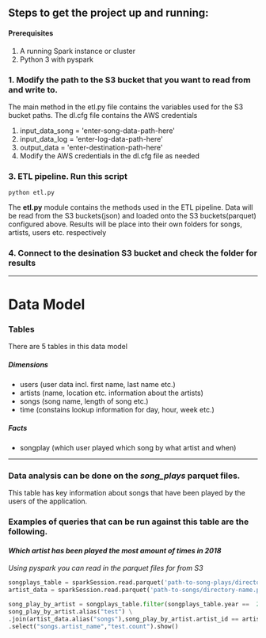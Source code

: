 
 ## Steps to get the project up and running:  
 #### Prerequisites
   1. A running Spark instance or cluster
   2. Python 3  with pyspark

 
 ### 1. Modify the path to the S3 bucket that you want to read from and write to.
 The main method in the etl.py file contains the variables used for the S3 bucket paths. The dl.cfg file contains the AWS credentials
   1. input_data_song = 'enter-song-data-path-here'
   2. input_data_log = 'enter-log-data-path-here'
   3. output_data = 'enter-destination-path-here'
   4. Modify the AWS credentials in the dl.cfg file as needed
 
 
### 3. ETL pipeline. Run this script    
    python etl.py
 The **etl.py** module contains the methods used in the ETL pipeline.
 Data will be read from the S3 buckets(json) and loaded onto the S3 buckets(parquet) configured above.
 Results will be place into their own folders for songs, artists, users etc. respectively
 
 
### 4. Connect to the desination S3 bucket and check the folder for results    
    
    
---
    
# Data Model
### Tables

There are 5 tables in this data model

##### Dimensions  
* users (user data incl. first name, last name etc.) 
* artists (name, location etc. information about the artists) 
* songs  (song name, length of song etc.)
* time  (constains lookup information for day, hour, week etc.)

##### Facts
* songplay (which user played which song by what artist and when)  


---

### Data analysis can be done on the *song_plays* parquet files.
This table has key information about songs that have been played by the users of the application.

### Examples of queries that can be run against this table are the following.

#### *Which artist has been played the most amount of times in 2018*  

*Using pyspark you can read in the parquet files for from S3*
```python
songplays_table = sparkSession.read.parquet('path-to-song-plays/directory-name.parquet') # get the song_plays data
artist_data = sparkSession.read.parquet('path-to-songs/directory-name.parquet') #get the artist data

song_play_by_artist = songplays_table.filter(songplays_table.year ==  2018).groupBy("artist_id").count().orderBy(col("count").desc()).limit(1)
song_play_by_artist.alias("test") \
.join(artist_data.alias("songs"),song_play_by_artist.artist_id == artist_data.artist_id, "inner") \
.select("songs.artist_name","test.count").show()
```
